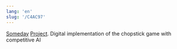 ```yaml
---
lang: 'en'
slug: '/C4AC97'
---
```


[Someday](./../.././docs/pages/Someday.md) [Project](./../.././docs/pages/Project.md). Digital implementation of the chopstick game with competitive AI

<head>
  <html lang="en-US"/>
</head>

